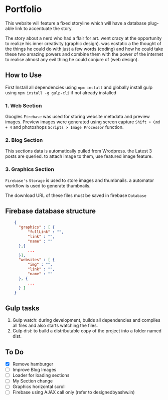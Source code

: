 # Portfolio

This website will feature a fixed storyline which will have a database plug-able link to accentuate the story.

The story about a nerd who had a flair for art. went crazy at the opportunity to realize his inner creativity (graphic design). was ecstatic a the thought of the things he could do with just a few words (coding) and how he could take these two amazing powers and combine them with the power of the internet to realise almost any evil thing he could conjure of (web design).

## How to Use

First Install all dependencies using `npm install` and globally  install gulp using `npm install -g gulp-cli` if not already installed

### 1. Web Section

Googles `Firebase` was used for storing website metadata and preview images. Preview images were generated using screen capture  `Shift + Cmd + 4`  and photoshops `Scripts > Image Processor` function.

### 2. Blog Section

This sections data is automatically pulled from Wrodpress. the Latest 3 posts are queried. to attach image to them, use featured image feature.

### 3. Graphics Section

`Firebase's` `Storage` is used to store images and thumbnails. a automator workflow is used to generate thumbnails.

The download URL of these files must be saved in firebase `Database`

## Firebase database structure

````json
    {
      "graphics" : [ {
          "fullLink" : "",
          "link" : "",
          "name" : ""
      },{
          ...
      }],
      "websites" : [ {
          "img" : "",
          "link" : "",
          "name" : ""
      }, {
          ...
      } ]
    }

````

## Gulp tasks

1. Gulp watch: during development, builds all dependencies and compiles all files and also starts watching the files.
2. Gulp dist: to build a distributable copy of the project into a folder named dist.

## To Do

- [x] Remove hamburger
- [ ] Improve Blog Images
- [ ] Loader for loading sections
- [ ] My Section change
- [ ] Graphics horizontal scroll
- [ ] Firebase using AJAX call only (refer to designedbyashw.in)
